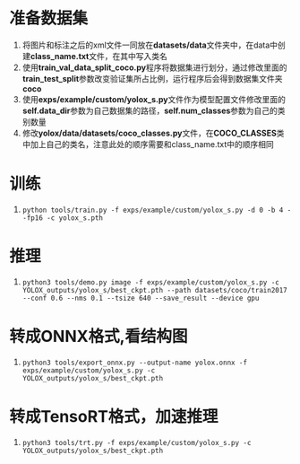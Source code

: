 # 准备数据集
1. 将图片和标注之后的xml文件一同放在**datasets/data**文件夹中，在data中创建**class_name.txt**文件，在其中写入类名
3. 使用**train_val_data_split_coco.py**程序将数据集进行划分，通过修改里面的**train_test_split**参数改变验证集所占比例，运行程序后会得到数据集文件夹**coco**
4. 使用**exps/example/custom/yolox_s.py**文件作为模型配置文件修改里面的**self.data_dir**参数为自己数据集的路径，**self.num_classes**参数为自己的类别数量
5. 修改**yolox/data/datasets/coco_classes.py**文件，在**COCO_CLASSES**类中加上自己的类名，注意此处的顺序需要和class_name.txt中的顺序相同

# 训练
1. `python tools/train.py -f exps/example/custom/yolox_s.py -d 0 -b 4 --fp16 -c yolox_s.pth `

# 推理
1. `python3 tools/demo.py image -f exps/example/custom/yolox_s.py -c YOLOX_outputs/yolox_s/best_ckpt.pth --path datasets/coco/train2017 --conf 0.6 --nms 0.1 --tsize 640 --save_result --device gpu `

# 转成ONNX格式,看结构图
1. `python3 tools/export_onnx.py --output-name yolox.onnx -f exps/example/custom/yolox_s.py -c YOLOX_outputs/yolox_s/best_ckpt.pth`

# 转成TensoRT格式，加速推理
1. `python3 tools/trt.py -f exps/example/custom/yolox_s.py -c YOLOX_outputs/yolox_s/best_ckpt.pth `
